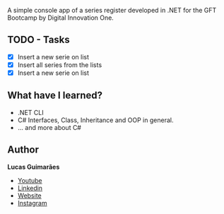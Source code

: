 A simple console app of a series register developed in .NET for the GFT Bootcamp by Digital Innovation One.

## TODO - Tasks

- [x] Insert a new serie on list
- [x] Insert all series from the lists
- [x] Insert a new serie on list

## What have I learned?

- .NET CLI
- C# Interfaces, Class, Inheritance and OOP in general.
- ... and more about C#

## Author

**Lucas Guimarães**

- [Youtube](https://www.youtube.com/channel/UCyvw5MVEOueAyE2PqNXVkYw)
- [Linkedin](https://www.linkedin.com/in/lucas-guimar%C3%A3es-rocha-a30282132/)
- [Website](https://lgrdev.com/)
- [Instagram](https://www.instagram.com/guimaraes_lucasrocha/)
